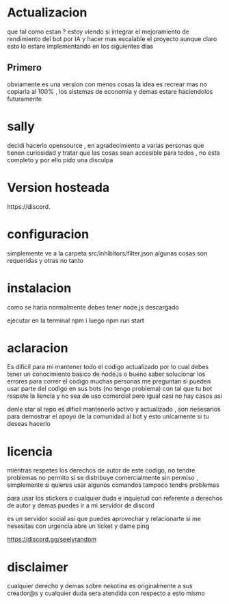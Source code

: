 

# Actualizacion

que tal como estan ? estoy viendo si integrar el mejoramiento de rendimiento del bot por IA y hacer mas escalable el proyecto
aunque claro esto lo estare implementando en los siguientes dias 


## Primero
obviamente es una version con menos cosas la idea es recrear mas no copiarla al 100% , los sistemas de economia y demas estare haciendolos futuramente
# sally
decidi hacerlo opensource , en agradecimiento a varias personas que tienen curiosidad y tratar que las cosas sean accesible para todos , no esta completo y por ello pido una disculpa 

# Version hosteada 
https://discord.

# configuracion
simplemente ve a la carpeta 
src/inhibitors/filter.json
algunas cosas son requeridas y otras no tanto



# instalacion

como se haria normalmente
debes tener node.js descargado

ejecutar en la terminal
npm i
luego
npm run start

# aclaracion

Es dificil para mi mantener todo el codigo actualizado por lo cual debes tener un conocimiento basico de node.js o bueno saber solucionar los errores para correr el codigo
muchas personas me preguntan si pueden usar parte del codigo en sus bots (no tengo problema) con tal que tu bot respete la liencia y no sea de uso comercial pero igual casi no hay casos asi

denle star al repo es dificil mantenerlo activo y actualizado , son nesesarios para demostrar el apoyo de la comunidad al bot y esto unicamente si tu deseas hacerlo

# licencia
mientras respetes los derechos de autor de este codigo, no tendre problemas
no permito si se distribuye comercialmente sin permiso , simplemente si quieres usar algunos comandos tampoco tendre problemas

para usar los stickers o cualquier duda e inquietud con referente a derechos de autor y demas puedes ir a mi servidor de discord

es un servidor social asi que puedes aprovechar y relacionarte 
si me nesesitas con urgencia abre un ticket y dame ping

https://discord.gg/seelyrandom


# disclaimer
cualquier derecho y demas sobre nekotina es originalmente a sus creador@s y cualquier duda sera atendida con respecto a esto mismo

